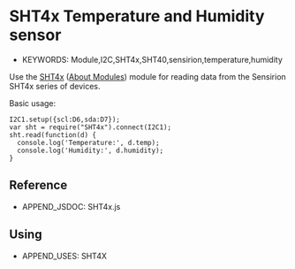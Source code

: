 <!--- Copyright (c) 2021 Gerrit Niezen. See the file LICENSE for copying permission. -->
SHT4x Temperature and Humidity sensor
=====================================

* KEYWORDS: Module,I2C,SHT4x,SHT40,sensirion,temperature,humidity

Use the [SHT4x](/modules/SHT4x.js) ([About Modules](/Modules)) module for reading data from the Sensirion SHT4x series of devices.

Basic usage:

```
I2C1.setup({scl:D6,sda:D7});
var sht = require("SHT4x").connect(I2C1);
sht.read(function(d) {
  console.log('Temperature:', d.temp);
  console.log('Humidity:', d.humidity);
}
```

Reference
--------------

* APPEND_JSDOC: SHT4x.js


Using
-----

* APPEND_USES: SHT4X

